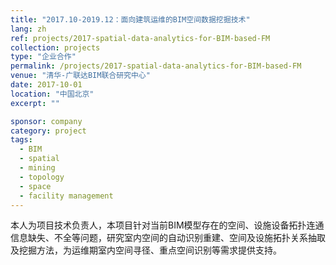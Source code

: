 ```yaml
---
title: "2017.10-2019.12：面向建筑运维的BIM空间数据挖掘技术"
lang: zh
ref: projects/2017-spatial-data-analytics-for-BIM-based-FM
collection: projects
type: "企业合作"
permalink: /projects/2017-spatial-data-analytics-for-BIM-based-FM
venue: "清华-广联达BIM联合研究中心"
date: 2017-10-01
location: "中国北京"
excerpt: ""

sponsor: company
category: project
tags: 
  - BIM
  - spatial
  - mining
  - topology
  - space
  - facility management
---
```


本人为项目技术负责人，本项目针对当前BIM模型存在的空间、设施设备拓扑连通信息缺失、不全等问题，研究室内空间的自动识别重建、空间及设施拓扑关系抽取及挖掘方法，为运维期室内空间寻径、重点空间识别等需求提供支持。